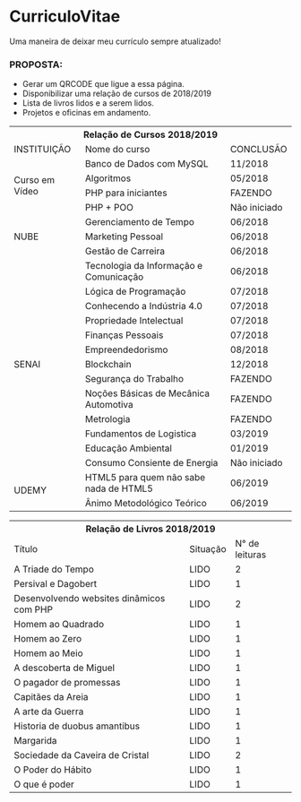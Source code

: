 # CurriculoVitae
Uma maneira de deixar meu currículo sempre atualizado!

### PROPOSTA:
<ul>
  <li>Gerar um QRCODE que ligue a essa página.</li>
  <li>Disponibilizar uma relação de cursos de 2018/2019</li>
  <li>Lista de livros lidos e a serem lidos.</li>
  <li>Projetos e oficinas em andamento.</li>
</ul>

<table>
	<th colspan=3>Relação de Cursos 2018/2019</th>
	<tr>
		<td>INSTITUIÇÃO</td>
		<td>Nome do curso</td>
		<td>CONCLUSÃO</td>
	</tr>
	<tr>
		<td rowspan="4">Curso em Vídeo</td>
		<td>Banco de Dados com MySQL</td>
		<td>11/2018</td>
	</tr>
	<tr>
		<td>Algoritmos</td>
		<td>05/2018</td>
	</tr>
	<tr>
		<td>PHP para iniciantes</td>
		<td>FAZENDO</td>
	</tr>
	<tr>
		<td>PHP + POO</td>
		<td>Não iniciado</td>
	</tr>
	<tr>
		<td rowspan="3">NUBE</td>
		<td>Gerenciamento de Tempo</td>
		<td>06/2018</td>
	</tr>
	<tr>
		<td>Marketing Pessoal</td>
		<td>06/2018</td>
	</tr>
	<tr>
		<td>Gestão de Carreira</td>
		<td>06/2018</td>
	</tr>
	<tr>
		<td rowspan="13">SENAI</td>
		<td>Tecnologia da Informação e Comunicação</td>
		<td>06/2018</td>
	</tr>
	<tr>
		<td>Lógica de Programação</td>
		<td>07/2018</td>
	</tr>
	<tr>
		<td>Conhecendo a Indústria 4.0</td>
		<td>07/2018</td>
	</tr>
	<tr>
		<td>Propriedade Intelectual</td>
		<td>07/2018</td>
	</tr>
	<tr>
		<td>Finanças Pessoais</td>
		<td>07/2018</td>
	</tr>
	<tr>
		<td>Empreendedorismo</td>
		<td>08/2018</td>
	</tr>
	<tr>
		<td>Blockchain</td>
		<td>12/2018</td>
	</tr>
	<tr>
		<td>Segurança do Trabalho</td>
		<td>FAZENDO</td>
	</tr>
	<tr>
		<td>Noções Básicas de Mecânica Automotiva</td>
		<td>FAZENDO</td>
	</tr>
	<tr>
		<td>Metrologia</td>
		<td>FAZENDO</td>
	</tr>
	<tr>
		<td>Fundamentos de Logistica</td>
		<td>03/2019</td>
	</tr>
	<tr>
		<td>Educação Ambiental</td>
		<td>01/2019</td>
	<tr>
		<td>Consumo Consiente de Energia</td>
		<td>Não iniciado</td>
	</tr>
	<tr>
		<td rowspan="2">UDEMY</td>
		<td>HTML5 para quem não sabe nada de HTML5</td>
		<td>06/2019</td>
	</tr>
	<tr>
		<td>Ânimo Metodológico Teórico</td>
		<td>06/2019</td>
	</tr>
</table>

<table>
	<th colspan="3">Relação de Livros 2018/2019</th>
	<tr>
		<td>Título</td>
		<td>Situação</td>
		<td>N° de leituras</td>
	</tr>
	<tr>
		<td>A Triade do Tempo</td>
		<td>LIDO</td>
		<td>2</td>
	</tr>
	<tr>
		<td>Persival e Dagobert</td>
		<td>LIDO</td>
		<td>1</td>
	</tr>
	<tr>
		<td>Desenvolvendo websites dinâmicos com PHP</td>
		<td>LIDO</td>
		<td>2</td>
	</tr>
	<tr>
		<td>Homem ao Quadrado</td>
		<td>LIDO</td>
		<td>1</td>
	</tr>
	<tr>
		<td>Homem ao Zero</td>
		<td>LIDO</td>
		<td>1</td>
	</tr>
	<tr>
		<td>Homem ao Meio</td>
		<td>LIDO</td>
		<td>1</td>
	</tr>
	<tr>
		<td>A descoberta de Miguel</td>
		<td>LIDO</td>
		<td>1</td>
	</tr>
	<tr>
		<td>O pagador de promessas</td>
		<td>LIDO</td>
		<td>1</td>
	</tr>
	<tr>
		<td>Capitães da Areia</td>
		<td>LIDO</td>
		<td>1</td>
	</tr>
	<tr>
		<td>A arte da Guerra</td>
		<td>LIDO</td>
		<td>1</td>
	</tr>
	<tr>
		<td>Historia de duobus amantibus</td>
		<td>LIDO</td>
		<td>1</td>
	</tr>
	<tr>
		<td>Margarida</td>
		<td>LIDO</td>
		<td>1</td>
	</tr>
	<tr>
		<td>Sociedade da Caveira de Cristal</td>
		<td>LIDO</td>
		<td>2</td>
	</tr>
	<tr>
		<td>O Poder do Hábito</td>
		<td>LIDO</td>
		<td>1</td>
	</tr>
	<tr>
		<td>O que é poder</td>
		<td>LIDO</td>
		<td>1</td>
	</tr>


</table>

